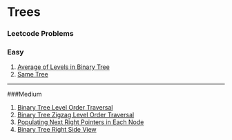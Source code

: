 # Trees

### Leetcode Problems

### Easy
1. [Average of Levels in Binary Tree](https://leetcode.com/problems/average-of-levels-in-binary-tree/description/)
2. [Same Tree](https://leetcode.com/problems/same-tree/description/)

<hr>

###Medium
1. [Binary Tree Level Order Traversal](https://leetcode.com/problems/binary-tree-level-order-traversal/description/)
2. [Binary Tree Zigzag Level Order Traversal](https://leetcode.com/problems/binary-tree-zigzag-level-order-traversal/description/)
3. [Populating Next Right Pointers in Each Node](https://leetcode.com/problems/populating-next-right-pointers-in-each-node/description/)
4. [Binary Tree Right Side View](https://leetcode.com/problems/binary-tree-right-side-view/description/)
